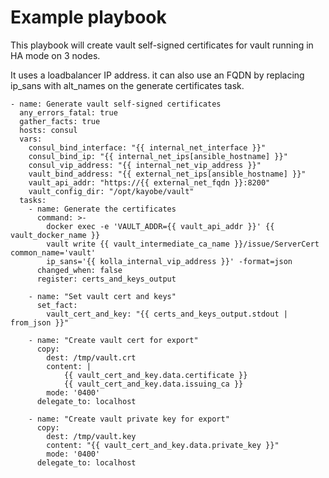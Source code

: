 # Example playbook

This playbook will create vault self-signed certificates for vault running in HA mode on 3 nodes.

It uses a loadbalancer IP address. it can also use an FQDN by replacing ip_sans with alt_names on the generate certificates task.

```
- name: Generate vault self-signed certificates
  any_errors_fatal: true
  gather_facts: true
  hosts: consul
  vars:
    consul_bind_interface: "{{ internal_net_interface }}"
    consul_bind_ip: "{{ internal_net_ips[ansible_hostname] }}"
    consul_vip_address: "{{ internal_net_vip_address }}"
    vault_bind_address: "{{ external_net_ips[ansible_hostname] }}"
    vault_api_addr: "https://{{ external_net_fqdn }}:8200"
    vault_config_dir: "/opt/kayobe/vault"
  tasks:
    - name: Generate the certificates
      command: >-
        docker exec -e 'VAULT_ADDR={{ vault_api_addr }}' {{ vault_docker_name }}
        vault write {{ vault_intermediate_ca_name }}/issue/ServerCert common_name='vault'
        ip_sans='{{ kolla_internal_vip_address }}' -format=json
      changed_when: false
      register: certs_and_keys_output

    - name: "Set vault cert and keys"
      set_fact:
        vault_cert_and_key: "{{ certs_and_keys_output.stdout | from_json }}"

    - name: "Create vault cert for export"
      copy:
        dest: /tmp/vault.crt
        content: |
            {{ vault_cert_and_key.data.certificate }}
            {{ vault_cert_and_key.data.issuing_ca }}
        mode: '0400'
      delegate_to: localhost

    - name: "Create vault private key for export"
      copy:
        dest: /tmp/vault.key
        content: "{{ vault_cert_and_key.data.private_key }}"
        mode: '0400'
      delegate_to: localhost
```